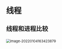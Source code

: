 ## 线程

### 线程和进程比较

<img src="https://ln-markdown-image-bucket.oss-cn-beijing.aliyuncs.com/img/image-20220104163423879.png" alt="image-20220104163423879" style="zoom:67%;" />

